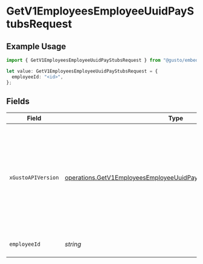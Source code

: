 # GetV1EmployeesEmployeeUuidPayStubsRequest

## Example Usage

```typescript
import { GetV1EmployeesEmployeeUuidPayStubsRequest } from "@gusto/embedded-api/models/operations/getv1employeesemployeeuuidpaystubs.js";

let value: GetV1EmployeesEmployeeUuidPayStubsRequest = {
  employeeId: "<id>",
};
```

## Fields

| Field                                                                                                                                                                                                                        | Type                                                                                                                                                                                                                         | Required                                                                                                                                                                                                                     | Description                                                                                                                                                                                                                  |
| ---------------------------------------------------------------------------------------------------------------------------------------------------------------------------------------------------------------------------- | ---------------------------------------------------------------------------------------------------------------------------------------------------------------------------------------------------------------------------- | ---------------------------------------------------------------------------------------------------------------------------------------------------------------------------------------------------------------------------- | ---------------------------------------------------------------------------------------------------------------------------------------------------------------------------------------------------------------------------- |
| `xGustoAPIVersion`                                                                                                                                                                                                           | [operations.GetV1EmployeesEmployeeUuidPayStubsHeaderXGustoAPIVersion](../../models/operations/getv1employeesemployeeuuidpaystubsheaderxgustoapiversion.md)                                                                   | :heavy_minus_sign:                                                                                                                                                                                                           | Determines the date-based API version associated with your API call. If none is provided, your application's [minimum API version](https://docs.gusto.com/embedded-payroll/docs/api-versioning#minimum-api-version) is used. |
| `employeeId`                                                                                                                                                                                                                 | *string*                                                                                                                                                                                                                     | :heavy_check_mark:                                                                                                                                                                                                           | The UUID of the employee                                                                                                                                                                                                     |